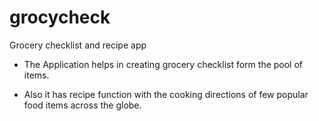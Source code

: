 # grocycheck
Grocery checklist and recipe app

 - The Application helps in creating grocery checklist form the pool of items.
 
 - Also it has recipe function with the cooking directions of few popular food items across the globe.
